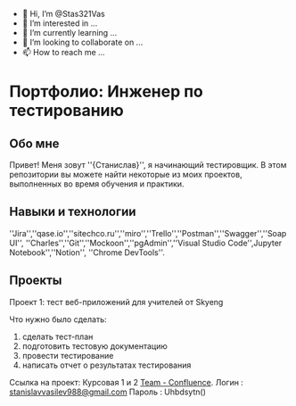 - 👋 Hi, I’m @Stas321Vas
- 👀 I’m interested in ...
- 🌱 I’m currently learning ...
- 💞️ I’m looking to collaborate on ...
- 📫 How to reach me ...

# Портфолио: Инженер по тестированию

## Обо мне

Привет! Меня зовут ''{Станислав}'', я начинающий тестировщик.
В этом репозитории вы можете найти некоторые из моих проектов, выполненных во время обучения и
практики.

## Навыки и технологии

''Jira'',''qase.io'',''sitechco.ru'',''miro'',''Trello'',''Postman'',''Swagger'',''SoapUI'',
''Charles'',''Git'',''Mockoon'',''pgAdmin'',''Visual Studio Code'',Jupyter Notebook'',''Notion'',
''Chrome DevTools''.

## Проекты

Проект 1: тест веб-приложений для учителей от Skyeng

Что нужно было сделать:

1. сделать тест-план
2. подготовить тестовую документацию
3. провести тестирование
4. написать отчет о результатах тестирования

Ссылка на проект: Курсовая 1 и 2 [Team - Confluence](https://qa-bug-report33.atlassian.net/wiki/spaces/TEAM/pages/33183/1+2).
Логин : stanislavvasilev988@gmail.com
Пароль : Uhbdsytn()


<!---
Stas321Vas/Stas321Vas is a ✨ special ✨ repository because its `README.md` (this file) appears on your GitHub profile.
You can click the Preview link to take a look at your changes.
--->
